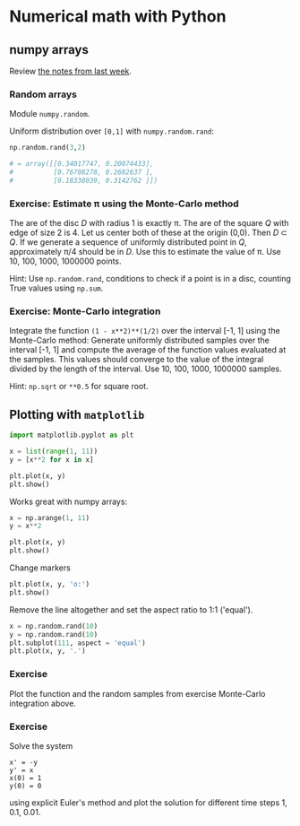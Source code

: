 # Numerical math with Python

## numpy arrays

Review [the notes from last
week](https://github.com/rekka/lecture-a/tree/master/07-python-numpy).

### Random arrays

Module `numpy.random`.

Uniform distribution over `[0,1]` with `numpy.random.rand`:

```python
np.random.rand(3,2)

# = array([[0.34017747, 0.20074433],
#          [0.76708278, 0.2682637 ],
#          [0.18338039, 0.3142762 ]])
```

### Exercise: Estimate π using the Monte-Carlo method

The are of the disc _D_ with radius 1 is exactly π. The are of the
square _Q_ with edge of size 2 is 4. Let us center both of these at the
origin (0,0). Then _D_ ⊂ _Q_. If we generate a sequence of uniformly
distributed point in _Q_, approximately π/4 should be in _D_. Use this
to estimate the value of π. Use 10, 100, 1000, 1000000 points.

Hint: Use `np.random.rand`, conditions to check if a point is in a disc,
counting True values using `np.sum`.

### Exercise: Monte-Carlo integration

Integrate the function `(1 - x**2)**(1/2)` over the interval [-1, 1]
using the Monte-Carlo method: Generate uniformly distributed samples
over the interval [-1, 1] and compute the average of the function values
evaluated at the samples. This values should converge to the value of
the integral divided by the length of the interval.
Use 10, 100, 1000, 1000000 samples.

Hint: `np.sqrt` or `**0.5` for square root.

## Plotting with `matplotlib`

```python
import matplotlib.pyplot as plt

x = list(range(1, 11))
y = [x**2 for x in x]

plt.plot(x, y)
plt.show()
```

Works great with numpy arrays:

```python
x = np.arange(1, 11)
y = x**2

plt.plot(x, y)
plt.show()
```

Change markers

```python
plt.plot(x, y, 'o:')
plt.show()
```

Remove the line altogether and set the aspect ratio to 1:1 ('equal').

```python
x = np.random.rand(10)
y = np.random.rand(10)
plt.subplot(111, aspect = 'equal')
plt.plot(x, y, '.')
```

### Exercise

Plot the function and the random samples from exercise Monte-Carlo
integration above.

### Exercise

Solve the system

```
x' = -y
y' = x
x(0) = 1
y(0) = 0
```

using explicit Euler's method and plot the solution for different time
steps 1, 0.1, 0.01.
